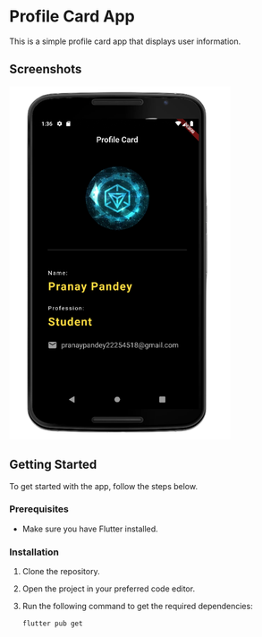 # Profile Card App

This is a simple profile card app that displays user information.

## Screenshots

![Profile Card App Screenshot 1](./screenshots/screenshot2.png)

## Getting Started

To get started with the app, follow the steps below.

### Prerequisites

- Make sure you have Flutter installed.

### Installation

1. Clone the repository.
2. Open the project in your preferred code editor.
3. Run the following command to get the required dependencies:

   ```bash
   flutter pub get
